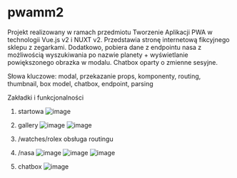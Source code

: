# pwamm2

Projekt realizowany w ramach przedmiotu Tworzenie Aplikacji PWA w technologii Vue.js v2 i NUXT v2.
Przedstawia stronę internetową fikcyjnego sklepu z zegarkami. Dodatkowo, pobiera dane z endpointu nasa z możliwością wyszukiwania po nazwie planety + wyświetlanie powiększonego obrazka w modalu.
Chatbox oparty o zmienne sesyjne.

Słowa kluczowe:
modal, przekazanie props, komponenty, routing, thumbnail, box model, chatbox, endpoint, parsing

Zakładki i funkcjonalności
1. startowa 
![image](https://github.com/MichalMM91/pwa_mm_lab3_1.2/assets/48070450/8bbc6014-870c-4ce0-a05c-733788452a56)

2. gallery
![image](https://github.com/MichalMM91/pwa_mm_lab3_1.2/assets/48070450/97f74cd8-0779-429e-8274-513902572fbf)
![image](https://github.com/MichalMM91/pwa_mm_lab3_1.2/assets/48070450/eec7cdb8-8f23-4e63-b5b9-21e765f9f60d)

3. /watches/rolex
obsługa routingu

4. /nasa
![image](https://github.com/MichalMM91/pwa_mm_lab3_1.2/assets/48070450/61221d8c-2abf-436e-ab82-b7d1208297a6)
![image](https://github.com/MichalMM91/pwa_mm_lab3_1.2/assets/48070450/3e8bc706-bbbf-4cb4-bd10-c5088be71159)
![image](https://github.com/MichalMM91/pwa_mm_lab3_1.2/assets/48070450/f532e142-d250-465e-9ad3-98d3057d86e1)

5. chatbox
![image](https://github.com/MichalMM91/pwa_mm_lab3_1.2/assets/48070450/8118bc8e-ea63-4670-8dce-e386eab9a76e)
